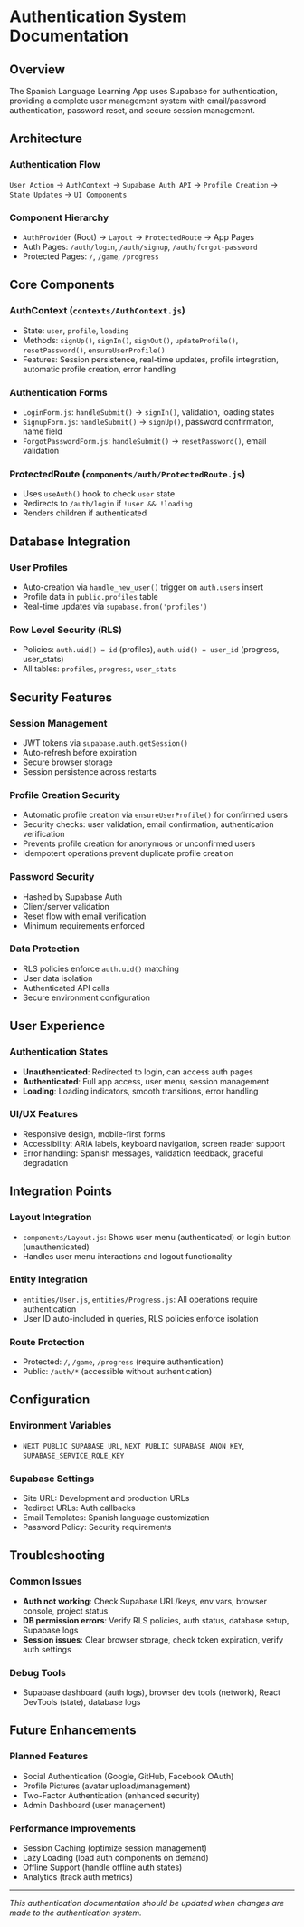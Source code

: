 # Authentication System Documentation

## Overview

The Spanish Language Learning App uses Supabase for authentication, providing a complete user management system with email/password authentication, password reset, and secure session management.

## Architecture

### Authentication Flow
`User Action` → `AuthContext` → `Supabase Auth API` → `Profile Creation` → `State Updates` → `UI Components`

### Component Hierarchy
- `AuthProvider` (Root) → `Layout` → `ProtectedRoute` → App Pages
- Auth Pages: `/auth/login`, `/auth/signup`, `/auth/forgot-password`
- Protected Pages: `/`, `/game`, `/progress`

## Core Components

### AuthContext (`contexts/AuthContext.js`)
- State: `user`, `profile`, `loading`
- Methods: `signUp()`, `signIn()`, `signOut()`, `updateProfile()`, `resetPassword()`, `ensureUserProfile()`
- Features: Session persistence, real-time updates, profile integration, automatic profile creation, error handling

### Authentication Forms
- `LoginForm.js`: `handleSubmit()` → `signIn()`, validation, loading states
- `SignupForm.js`: `handleSubmit()` → `signUp()`, password confirmation, name field
- `ForgotPasswordForm.js`: `handleSubmit()` → `resetPassword()`, email validation

### ProtectedRoute (`components/auth/ProtectedRoute.js`)
- Uses `useAuth()` hook to check `user` state
- Redirects to `/auth/login` if `!user && !loading`
- Renders children if authenticated

## Database Integration

### User Profiles
- Auto-creation via `handle_new_user()` trigger on `auth.users` insert
- Profile data in `public.profiles` table
- Real-time updates via `supabase.from('profiles')`

### Row Level Security (RLS)
- Policies: `auth.uid() = id` (profiles), `auth.uid() = user_id` (progress, user_stats)
- All tables: `profiles`, `progress`, `user_stats`

## Security Features

### Session Management
- JWT tokens via `supabase.auth.getSession()`
- Auto-refresh before expiration
- Secure browser storage
- Session persistence across restarts

### Profile Creation Security
- Automatic profile creation via `ensureUserProfile()` for confirmed users
- Security checks: user validation, email confirmation, authentication verification
- Prevents profile creation for anonymous or unconfirmed users
- Idempotent operations prevent duplicate profile creation

### Password Security
- Hashed by Supabase Auth
- Client/server validation
- Reset flow with email verification
- Minimum requirements enforced

### Data Protection
- RLS policies enforce `auth.uid()` matching
- User data isolation
- Authenticated API calls
- Secure environment configuration

## User Experience

### Authentication States
- **Unauthenticated**: Redirected to login, can access auth pages
- **Authenticated**: Full app access, user menu, session management
- **Loading**: Loading indicators, smooth transitions, error handling

### UI/UX Features
- Responsive design, mobile-first forms
- Accessibility: ARIA labels, keyboard navigation, screen reader support
- Error handling: Spanish messages, validation feedback, graceful degradation

## Integration Points

### Layout Integration
- `components/Layout.js`: Shows user menu (authenticated) or login button (unauthenticated)
- Handles user menu interactions and logout functionality

### Entity Integration
- `entities/User.js`, `entities/Progress.js`: All operations require authentication
- User ID auto-included in queries, RLS policies enforce isolation

### Route Protection
- Protected: `/`, `/game`, `/progress` (require authentication)
- Public: `/auth/*` (accessible without authentication)

## Configuration

### Environment Variables
- `NEXT_PUBLIC_SUPABASE_URL`, `NEXT_PUBLIC_SUPABASE_ANON_KEY`, `SUPABASE_SERVICE_ROLE_KEY`

### Supabase Settings
- Site URL: Development and production URLs
- Redirect URLs: Auth callbacks
- Email Templates: Spanish language customization
- Password Policy: Security requirements

## Troubleshooting

### Common Issues
- **Auth not working**: Check Supabase URL/keys, env vars, browser console, project status
- **DB permission errors**: Verify RLS policies, auth status, database setup, Supabase logs
- **Session issues**: Clear browser storage, check token expiration, verify auth settings

### Debug Tools
- Supabase dashboard (auth logs), browser dev tools (network), React DevTools (state), database logs

## Future Enhancements

### Planned Features
- Social Authentication (Google, GitHub, Facebook OAuth)
- Profile Pictures (avatar upload/management)
- Two-Factor Authentication (enhanced security)
- Admin Dashboard (user management)

### Performance Improvements
- Session Caching (optimize session management)
- Lazy Loading (load auth components on demand)
- Offline Support (handle offline auth states)
- Analytics (track auth metrics)

---

*This authentication documentation should be updated when changes are made to the authentication system.*
